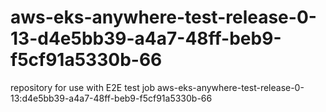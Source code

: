 # aws-eks-anywhere-test-release-0-13-d4e5bb39-a4a7-48ff-beb9-f5cf91a5330b-66
repository for use with E2E test job aws-eks-anywhere-test-release-0-13:d4e5bb39-a4a7-48ff-beb9-f5cf91a5330b-66
